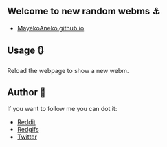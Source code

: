 ## Welcome to new random webms ⚓
* [MayekoAneko.github.io](https://mayekoaneko.github.io)

## Usage 🔃

Reload the webpage to show a new webm.

## Author 📇
If you want to follow me you can dot it:
* [Reddit](https://reddit.com/u/MayekoAneko)
* [Redgifs](https://www.redgifs.com/users/mayeko)
* [Twitter](https://twitter.com/MayekoAneko)
